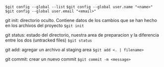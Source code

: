 
`$git config --global --list`
`$git config --global user.name "<name>"`
`$git config --global user.email "<email>"`

git init: directorio oculto. Contiene datos de los cambios que se han hecho en los archivos del proyecto
`$git init`

git status: estado del directorio, nuestra area de preparacion y la diferencia entre los dos (untracked files)
`$git status`

git add: agregar un archivo al staging area
`$git add <. | filename>`

git commit: crear un nuevo commit
`$git commit -m <message>`
